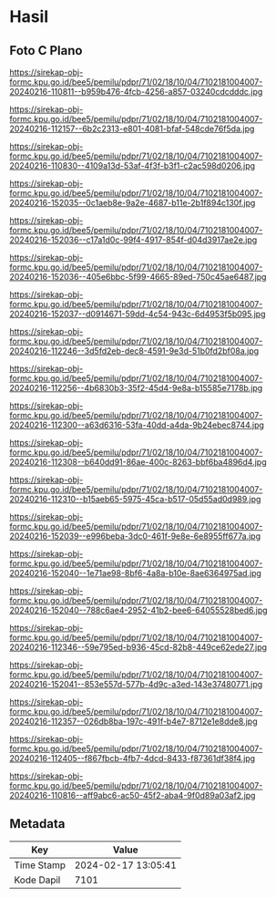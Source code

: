 # Hasil

## Foto C Plano

https://sirekap-obj-formc.kpu.go.id/bee5/pemilu/pdpr/71/02/18/10/04/7102181004007-20240216-110811--b959b476-4fcb-4256-a857-03240cdcdddc.jpg

https://sirekap-obj-formc.kpu.go.id/bee5/pemilu/pdpr/71/02/18/10/04/7102181004007-20240216-112157--6b2c2313-e801-4081-bfaf-548cde76f5da.jpg

https://sirekap-obj-formc.kpu.go.id/bee5/pemilu/pdpr/71/02/18/10/04/7102181004007-20240216-110830--4109a13d-53af-4f3f-b3f1-c2ac598d0206.jpg

https://sirekap-obj-formc.kpu.go.id/bee5/pemilu/pdpr/71/02/18/10/04/7102181004007-20240216-152035--0c1aeb8e-9a2e-4687-b11e-2b1f894c130f.jpg

https://sirekap-obj-formc.kpu.go.id/bee5/pemilu/pdpr/71/02/18/10/04/7102181004007-20240216-152036--c17a1d0c-99f4-4917-854f-d04d3917ae2e.jpg

https://sirekap-obj-formc.kpu.go.id/bee5/pemilu/pdpr/71/02/18/10/04/7102181004007-20240216-152036--405e6bbc-5f99-4665-89ed-750c45ae6487.jpg

https://sirekap-obj-formc.kpu.go.id/bee5/pemilu/pdpr/71/02/18/10/04/7102181004007-20240216-152037--d0914671-59dd-4c54-943c-6d4953f5b095.jpg

https://sirekap-obj-formc.kpu.go.id/bee5/pemilu/pdpr/71/02/18/10/04/7102181004007-20240216-112246--3d5fd2eb-dec8-4591-9e3d-51b0fd2bf08a.jpg

https://sirekap-obj-formc.kpu.go.id/bee5/pemilu/pdpr/71/02/18/10/04/7102181004007-20240216-112256--4b6830b3-35f2-45d4-9e8a-b15585e7178b.jpg

https://sirekap-obj-formc.kpu.go.id/bee5/pemilu/pdpr/71/02/18/10/04/7102181004007-20240216-112300--a63d6316-53fa-40dd-a4da-9b24ebec8744.jpg

https://sirekap-obj-formc.kpu.go.id/bee5/pemilu/pdpr/71/02/18/10/04/7102181004007-20240216-112308--b640dd91-86ae-400c-8263-bbf6ba4896d4.jpg

https://sirekap-obj-formc.kpu.go.id/bee5/pemilu/pdpr/71/02/18/10/04/7102181004007-20240216-112310--b15aeb65-5975-45ca-b517-05d55ad0d989.jpg

https://sirekap-obj-formc.kpu.go.id/bee5/pemilu/pdpr/71/02/18/10/04/7102181004007-20240216-152039--e996beba-3dc0-461f-9e8e-6e8955ff677a.jpg

https://sirekap-obj-formc.kpu.go.id/bee5/pemilu/pdpr/71/02/18/10/04/7102181004007-20240216-152040--1e71ae98-8bf6-4a8a-b10e-8ae6364975ad.jpg

https://sirekap-obj-formc.kpu.go.id/bee5/pemilu/pdpr/71/02/18/10/04/7102181004007-20240216-152040--788c6ae4-2952-41b2-bee6-64055528bed6.jpg

https://sirekap-obj-formc.kpu.go.id/bee5/pemilu/pdpr/71/02/18/10/04/7102181004007-20240216-112346--59e795ed-b936-45cd-82b8-449ce62ede27.jpg

https://sirekap-obj-formc.kpu.go.id/bee5/pemilu/pdpr/71/02/18/10/04/7102181004007-20240216-152041--853e557d-577b-4d9c-a3ed-143e37480771.jpg

https://sirekap-obj-formc.kpu.go.id/bee5/pemilu/pdpr/71/02/18/10/04/7102181004007-20240216-112357--026db8ba-197c-491f-b4e7-8712e1e8dde8.jpg

https://sirekap-obj-formc.kpu.go.id/bee5/pemilu/pdpr/71/02/18/10/04/7102181004007-20240216-112405--f867fbcb-4fb7-4dcd-8433-f87361df38f4.jpg

https://sirekap-obj-formc.kpu.go.id/bee5/pemilu/pdpr/71/02/18/10/04/7102181004007-20240216-110816--aff9abc6-ac50-45f2-aba4-9f0d89a03af2.jpg


## Metadata

| Key        | Value               |
| ---------- | ------------------- |
| Time Stamp | 2024-02-17 13:05:41 |
| Kode Dapil | 7101                |



